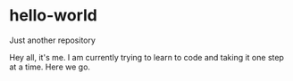 # hello-world
Just another repository

Hey all, it's me. I am currently trying to learn to code and taking it one step at a time. Here we go.
